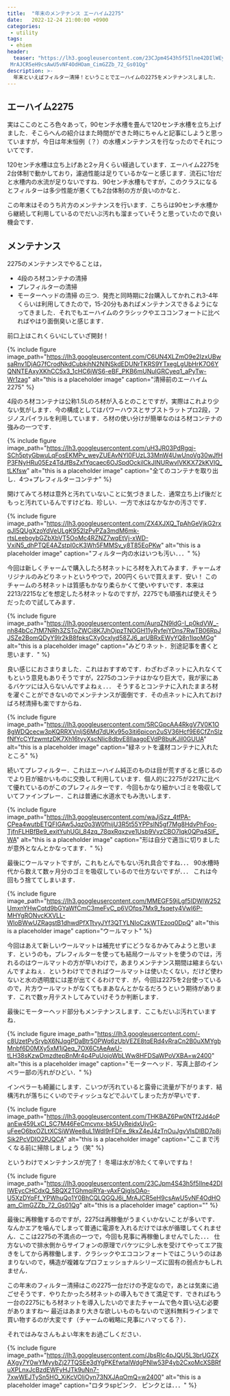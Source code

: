 ```yaml
---
title:  "年末のメンテナンス エーハイム2275"
date:   2022-12-24 21:00:00 +0900
categories: 
 - utility
tags:
 - ehiem
header:
  teaser: "https://lh3.googleusercontent.com/23CJpm4S43h5f5Ilne42DIlWEycCHCdxQ_5BQX2TGhmqiRYa-vAxFQjglsOAo-U5XzDYqFf_YPWhuQo1Y0BhCQLQGQJ6i_\
 MrAJCR5eH9csAwU5vNF4OdHOam_CimGZZb_72_Gs01Qg"
description: >-
  年末といえばフィルター清掃！ということでエーハイムの2275をメンテナンスしました．
---
```


## エーハイム2275

実はここのところ色々あって，90センチ水槽を畳んで120センチ水槽を立ち上げました．そこらへんの紹介はまた時間ができた時にちゃんと記事にしようと思っていますが，今日は年末恒例（？）の水槽メンテナンスを行なったのでそれについてです．

120センチ水槽は立ち上げあと2ヶ月くらい経過しています．エーハイム2275を2台体制で動かしており，濾過性能は足りているかなーと感じます．流石に1台だと水槽内の水流が足りないですね．90センチ水槽もですが，このクラスになるとフィルターは多少性能が悪くても2台体制の方が良いのかなと．

この年末はそのうち片方のメンテナンスを行います．こちらは90センチ水槽から継続して利用しているのでだいぶ汚れも溜まっていそうと思っていたので良い機会です．

## メンテナンス

2275のメンテナンスでやることは，
 - 4段のろ材コンテナの清掃
 - プレフィルターの清掃
 - モーターヘッドの清掃
の三つ．発売と同時期に2台購入してかれこれ3-4年くらいは利用してきたので，15-20分もあればメンテナンスできるようになってきました．それでもエーハイムのクラシックやエココンフォートに比べればやはり面倒臭いと感じます．

前口上はこれくらいにしていざ開封！

{% include figure image_path="https://lh3.googleusercontent.com/C6UN4XLZmO9e2IzxUBwsaRnv1DjAG7fCrodNkdCubkjhN2NlNSkdEDUNrTKRS9YTxegLgUbHrK7O6YQNNTEAxyXKhCC5x3_1cHC6jWS6-eBF_PKB6mUNuIGRCyeq1_aPyTw-Wr1zag" alt="this is a placeholder image" caption="清掃前のエーハイム2275" %}


4段のろ材コンテナは公称1.5Lのろ材が入るとのことですが，実際はこれより少ない気がします．今の構成としてはパワーハウスとサブストラットプロ2段，フジノスパイラルを利用しています．ろ材の使い分けが簡単なのはろ材コンテナの強みの一つです．

{% include figure image_path="https://lh3.googleusercontent.com/uH3JR03PdRgqj-SCh5ptyGbwuLqFosEKMPv_weyZUEAvNYl0FUzL33MnW4UwUnoVg30wJfHP3FNyHRu05Ez4TdJfBsZxfYqcaec6OJSpdOckilCkJINURwvlVKKX72kKVIQ_tLKfsw" alt="this is a placeholder image" caption="全てのコンテナを取り出し．4つ+プレフィルターコンテナ" %}

開けてみてろ材は意外と汚れていないことに気づきました．通常立ち上げ後だともっと汚れているんですけどね．珍しい．一方で水はなかなかの汚さです．

{% include figure image_path="https://lh3.googleusercontent.com/ZX4XJXQ_TpAhGeVjkG2rxqJI5QUgXzoYdVeULgK952lzPvPZa3mdM6mk-rtsLeeboybGZbXbVT5OoMc4RZNZ7wqEtVj-xWD-VxiN5_dhPTQE4AZstpI0cK3Wh5FMMSv_y8T85EoPKw" alt="this is a placeholder image" caption="フィルター内の水はいつも汚い．．．" %}


今回は新しくチャームで購入したろ材ネットにろ材を入れてみます．チャームオリジナルのみどりネットというやつで，200円くらいで買えます．安い！ このチャームのろ材ネットは質感もかなり柔らかくて使いやすいです．本来は2213/2215などを想定したろ材ネットなのですが，2275でも頑張れば使えそうだったので試してみます．

{% include figure image_path="https://lh3.googleusercontent.com/AurqZN9ldG-I_p0kdVW_-nh84bCc7tM7NRh3ZSToZWCi8K7JhOjpzTNOGH11yRyfejYDns7RwTB06RpJJSZe2BomQDyY9Ir2kB8fpksCXy0cxlyd58ZJ6_arUBRxEWyYQ8n1lqoMGg" alt="this is a placeholder image" caption="みどりネット．別途記事を書くと思います．" %}

良い感じにおさまりました．これはおすすめです．わざわざネットに入れなくてもという意見もありそうですが，2275のコンテナはかなり巨大で，我が家にあるバケツには入らないんですよねぇ．．． そうするとコンテナに入れたままろ材を濯ぐことができないのでメンテナンスが面倒です．その点ネットに入れておけばろ材清掃も楽ですからね．

{% include figure image_path="https://lh3.googleusercontent.com/5RCGpcAA4RkgV7V0K1O8gWDQcecw3pKQRRXVnljS6Md7dUKv95o3iti6picon2uSV36Hcf9E6CfZnSlzfNfYcCYfzwmtzDK7Xh16tyyXscNlic8dbvE8llaagoEVdP8buKJil0GUUA" alt="this is a placeholder image" caption="緑ネットを瀘材コンテナに入れたところ" %}


続いてプレフィルター．これはエーハイム純正のものは目が荒すぎると感じるのでより目が細かいものに交換して利用しています．個人的に2275が2217に比べて優れているのがこのプレフィルターです．今回もかなり細かいゴミを吸収していてファインプレー．これは普通に水道水でもみ洗いします．

{% include figure image_path="https://lh3.googleusercontent.com/waJjSzz_4tfPA-CPea4wutbETQFIGAw5Jqz0o3W0fhijU3R5t55YPPsIN5gf7Mg8HdvPhFoo-TjfnFLHBfBe9_exitYuhUGl_84zq_78qxRqxzve1Usb9VvzCBO7Iqk0QPq4SlF_WA" alt="this is a placeholder image" caption="形は自分で適当に切りましたが意外となんとかなってます．" %}


最後にウールマットですが，これもとんでもない汚れ具合ですね．．． 90水槽時代から数えて数ヶ月分のゴミを吸収しているので仕方ないですが．．． これは今回もう捨ててしまいます． 

{% include figure image_path="https://lh3.googleusercontent.com/MMEGF59jLgf5IDWlW252UmxnYHwCqtd9bGYaWfCmC3meFvC_p6VOfps7Mx9_fsqety4VwI6P-MHYgRONvcKXVLL-WloBWwUZRagstB1dhwdPfXTtvyJYf3QTYLNIoCzkWTEzoq0DpQ" alt="this is a placeholder image" caption="ウールマット" %}


今回はあえて新しいウールマットは補充せずにどうなるかみてみようと思います．というのも，プレフィルターを使っても結局ウールマットを使うのでは，汚れるのはウールマットの方が早いわけで，あまりメンテナンス期間は縮まらないんですよねぇ．というわけでできればウールマットは使いたくない，だけど使わないと水の透明度には差が出てくるわけです．が，今回は2275を2台使っているので，片方ウールマットがなくてもまあなんとかなるだろうという期待があります．これで数ヶ月テストしてみていけそうか判断します．

最後にモーターヘッド部分もメンテナンスします．ここもだいぶ汚れていますね．

{% include figure image_path="https://lh3.googleusercontent.com/-c8UzetPvSrybX6NJqgPDaBtr50PWq6zUbVEZE8tqERd4vRraCn2B0uXMYgbMnbf6D0MXy5xM1jQeq_7OX6CtAeAwU-tLH38sKzwDmzdtepBnMr4p4PuUojoWbLWw8HFDSaWPoVXBA=w2400" alt="this is a placeholder image" caption="モーターヘッド．写真上部のインペラー部の汚れがひどい．" %}


インペラーも綺麗にします．こいつが汚れていると露骨に流量が下がります．結構汚れが落ちにくいのでティッシュなどでふいてしまった方が早いです．

{% include figure image_path="https://lh3.googleusercontent.com/THKBAZ6Pw0NTf2Jd4oPanEw459LxCl_SC7M46FeCmcvnx-bk5UyReidxUjvG-uFeeO6bxOZLtXCSiWWee8uL1Wdl9rFDFe_9kxZ4eJ4zTnOuJgvVIsDIBD7p8jSik2PcVDIO2PJQCA" alt="this is a placeholder image" caption="ここまで汚くなる前に掃除しましょう（笑" %}


というわけでメンテナンスが完了！ 冬場は水が冷たくて辛いですね！ 

{% include figure image_path="https://lh3.googleusercontent.com/23CJpm4S43h5f5Ilne42DIlWEycCHCdxQ_5BQX2TGhmqiRYa-vAxFQjglsOAo-U5XzDYqFf_YPWhuQo1Y0BhCQLQGQJ6i_MrAJCR5eH9csAwU5vNF4OdHOam_CimGZZb_72_Gs01Qg" alt="this is a placeholder image" caption="" %}


最後に再稼働するのですが，2275は再稼働がうまくいかないことが多いです．なんかエアを噛んでしまって普通に電源を入れるだけでは水が循環してくれません．ここは2275の不満点の一つで，今回も見事に再稼働しませんでした．．． 仕方ないので排水側からサイフォンの原理でバケツに少し水を受けてやってエア抜きをしてから再稼働します．クラシックやエココンフォートではこういうのはあまりないので，構造が複雑なプロフェッショナルシリーズに固有の弱点かもしれません．


この年末のフィルター清掃はこの2275一台だけの予定なので，あとは気楽に過ごせそうです．やりたかったろ材ネットの導入もできて満足です．できればもう一台の2275にもろ材ネットを導入したいのでまたチャームで色々買い込む必要がありますね〜 最近はあまり大きな欲しいものもないので送料無料ラインまで買い物するのが大変です（チャームの戦略に見事にハマってる？）．


それではみなさんもよい年末をお過ごしください．

{% include figure image_path="https://lh3.googleusercontent.com/JbsRIc4pJQU5L3brUGZXAXgy7Y0wYMyybZj27TQSEe3dYgPKEfwtalWdgPNIw53P4yb2CxoMcXSBRfuXPLnxJcBzdEWFyHJTk9uNn7-7xwWEJTySn5HO_XiKcVOljOyn73NXJAqOmQ=w2400" alt="this is a placeholder image" caption="ロタラspピンク． ピンクとは．．．" %}


















